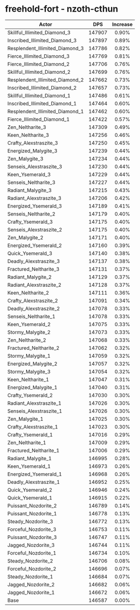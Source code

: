 # freehold-fort - nzoth-cthun
| Actor | DPS | Increase |
|---|:---:|:---:|
|Skillful_Illimited_Diamond_3|147907|0.90%|
|Inscribed_Illimited_Diamond_3|147897|0.89%|
|Resplendent_Illimited_Diamond_3|147786|0.82%|
|Fierce_Illimited_Diamond_3|147769|0.81%|
|Fierce_Illimited_Diamond_2|147706|0.76%|
|Skillful_Illimited_Diamond_2|147699|0.76%|
|Resplendent_Illimited_Diamond_2|147662|0.73%|
|Inscribed_Illimited_Diamond_2|147657|0.73%|
|Skillful_Illimited_Diamond_1|147486|0.61%|
|Inscribed_Illimited_Diamond_1|147464|0.60%|
|Resplendent_Illimited_Diamond_1|147462|0.60%|
|Fierce_Illimited_Diamond_1|147422|0.57%|
|Zen_Neltharite_3|147309|0.49%|
|Keen_Neltharite_3|147256|0.46%|
|Crafty_Alexstraszite_3|147250|0.45%|
|Energized_Malygite_3|147239|0.44%|
|Zen_Malygite_3|147234|0.44%|
|Senseis_Alexstraszite_3|147230|0.44%|
|Keen_Ysemerald_3|147229|0.44%|
|Senseis_Neltharite_3|147227|0.44%|
|Radiant_Malygite_3|147215|0.43%|
|Radiant_Alexstraszite_3|147206|0.42%|
|Energized_Ysemerald_3|147189|0.41%|
|Senseis_Neltharite_2|147179|0.40%|
|Crafty_Ysemerald_3|147175|0.40%|
|Senseis_Alexstraszite_2|147175|0.40%|
|Zen_Malygite_2|147171|0.40%|
|Energized_Ysemerald_2|147160|0.39%|
|Quick_Ysemerald_3|147140|0.38%|
|Deadly_Alexstraszite_3|147137|0.38%|
|Fractured_Neltharite_3|147131|0.37%|
|Radiant_Malygite_2|147129|0.37%|
|Radiant_Alexstraszite_2|147128|0.37%|
|Keen_Neltharite_2|147111|0.36%|
|Crafty_Alexstraszite_2|147091|0.34%|
|Deadly_Alexstraszite_2|147078|0.33%|
|Senseis_Neltharite_1|147078|0.33%|
|Keen_Ysemerald_2|147075|0.33%|
|Stormy_Malygite_2|147073|0.33%|
|Zen_Neltharite_2|147068|0.33%|
|Fractured_Neltharite_2|147062|0.32%|
|Stormy_Malygite_1|147059|0.32%|
|Energized_Malygite_2|147057|0.32%|
|Stormy_Malygite_3|147054|0.32%|
|Keen_Neltharite_1|147047|0.31%|
|Energized_Malygite_1|147040|0.31%|
|Crafty_Ysemerald_2|147030|0.30%|
|Radiant_Alexstraszite_1|147026|0.30%|
|Senseis_Alexstraszite_1|147026|0.30%|
|Zen_Malygite_1|147025|0.30%|
|Crafty_Alexstraszite_1|147023|0.30%|
|Crafty_Ysemerald_1|147016|0.29%|
|Zen_Neltharite_1|147009|0.29%|
|Fractured_Neltharite_1|147006|0.29%|
|Radiant_Malygite_1|146995|0.28%|
|Keen_Ysemerald_1|146973|0.26%|
|Energized_Ysemerald_1|146968|0.26%|
|Deadly_Alexstraszite_1|146952|0.25%|
|Quick_Ysemerald_2|146946|0.24%|
|Quick_Ysemerald_1|146915|0.22%|
|Puissant_Nozdorite_2|146789|0.14%|
|Puissant_Nozdorite_1|146778|0.13%|
|Steady_Nozdorite_3|146772|0.13%|
|Forceful_Nozdorite_3|146753|0.11%|
|Puissant_Nozdorite_3|146747|0.11%|
|Jagged_Nozdorite_3|146744|0.11%|
|Forceful_Nozdorite_1|146734|0.10%|
|Steady_Nozdorite_2|146706|0.08%|
|Forceful_Nozdorite_2|146696|0.07%|
|Steady_Nozdorite_1|146684|0.07%|
|Jagged_Nozdorite_2|146682|0.06%|
|Jagged_Nozdorite_1|146672|0.06%|
|Base|146587|0.00%|
